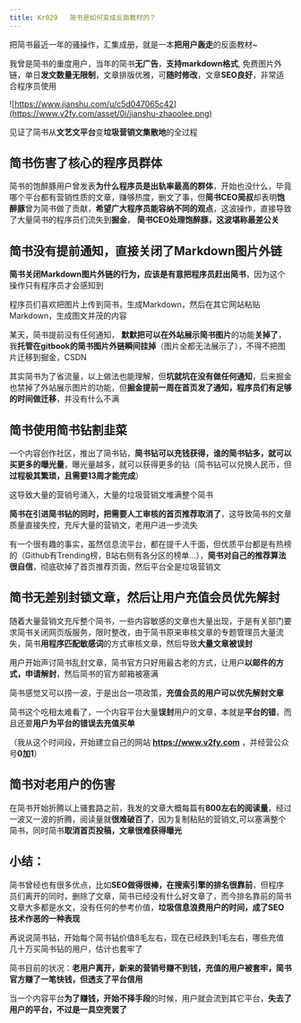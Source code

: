 ```yaml
---
title: Kr029   简书是如何变成反面教材的？
---
```


把简书最近一年的骚操作，汇集成册，就是一本**把用户轰走**的反面教材~


我曾是简书的重度用户，当年的简书**无广告**，**支持markdown格式**,  免费图片外链，单日**发文数量无限制**，文章排版优雅，可**随时修改**，文章**SEO良好**，非常适合程序员使用

![https://www.jianshu.com/u/c5d047065c42](https://www.v2fy.com/asset/0i/jianshu-zhaoolee.png)


见证了简书从**文艺文平台**变**垃圾营销文集散地**的全过程


## 简书伤害了核心的程序员群体

简书的饱醉豚用户曾发表**为什么程序员是出轨率最高的群体**，开始也没什么，毕竟哪个平台都有营销性质的文章，赚够热度，删文了事，但**简书CEO简叔**却表明**饱醉豚**曾为简书做了贡献，**希望广大程序员能容纳不同的观点**，这波操作，直接导致了大量简书的程序员们流失到**掘金**， **简书CEO处理饱醉豚，这波堪称最差公关**

## 简书没有提前通知，直接关闭了Markdown图片外链

**简书关闭Markdown图片外链的行为，应该是有意把程序员赶出简书**，因为这个操作只有程序员才会感知到

程序员们喜欢把图片上传到简书，生成Markdown，然后在其它网站粘贴Markdown，生成图文并茂的内容

某天，简书提前没有任何通知， **默默把可以在外站展示简书图片**的功能**关掉了**，我**托管在gitbook的简书图片外链瞬间挂掉**（图片全都无法展示了），不得不把图片迁移到掘金，CSDN

其实简书为了省流量，以上做法也能理解，但**坑就坑在没有做任何通知**，后来掘金也禁掉了外站展示图片的功能，但**掘金提前一周在首页发了通知，程序员们有足够的时间做迁移**，并没有什么不满



## 简书使用简书钻割韭菜

一个内容创作社区，推出了简书钻，**简书钻可以充钱获得，谁的简书钻多，就可以买更多的曝光量**，曝光量越多，就可以获得更多的钻（简书钻可以兑换人民币，但**过程极其繁琐，且需要13周才能完成**）

这导致大量的营销号涌入，大量的垃圾营销文堆满整个简书

**简书在引进简书钻的同时，把需要人工审核的首页推荐取消了**，这导致简书的文章质量直接失控，充斥大量的营销文，老用户进一步流失

有一个很有趣的事实，虽然信息流平台，都在提千人千面，但优质平台都是有热榜的（Github有Trending榜，B站右侧有各分区的榜单...），**简书对自己的推荐算法很自信**，彻底砍掉了首页推荐页面，然后平台全是垃圾营销文



## 简书无差别封锁文章，然后让用户充值会员优先解封


随着大量营销文充斥整个简书，一些内容敏感的文章也大量出现，于是有关部门要求简书关闭网页版服务，限时整改，由于简书原来审核文章的专题管理员大量流失，简书**用程序匹配敏感词**的方式审核文章，然后导致**大量文章被误封**

用户开始声讨简书乱封文章，简书官方只好用最古老的方式，让用户**以邮件的方式，申请解封**，然后简书的官方邮箱被塞满

简书感觉又可以捞一波，于是出台一项政策，**充值会员的用户可以优先解封文章**

简书这个吃相太难看了，一个内容平台大量**误封**用户的文章，本就是**平台的错**，而且还要**用户为平台的错误去充值买单**

（我从这个时间段，开始建立自己的网站 **https://www.v2fy.com** ，并经营公众号**0加1**）


## 简书对老用户的伤害

在简书开始折腾以上骚套路之前，我发的文章大概每篇有**800左右的阅读量**，经过一波又一波的折腾，阅读量就**很难破百了**，因为复制粘贴的营销文,可以塞满整个简书，同时简书**取消首页投稿，文章很难获得曝光**



## 小结：

简书曾经也有很多优点，比如**SEO做得很棒，在搜索引擎的排名很靠前**，但程序员们离开的同时，删除了文章，简书已经没有什么好文章了，而今排名靠前的简书文章大多都是水文，没有任何的参考价值，**垃圾信息浪费用户的时间，成了SEO技术作恶的一种表现**

再说说简书钻，开始每个简书钻价值8毛左右，现在已经跌到1毛左右，哪些充值几十万买简书钻的用户，估计也套牢了

简书目前的状况：**老用户离开，新来的营销号赚不到钱，充值的用户被套牢，简书官方赚了一笔快钱，但透支了平台信用**

当一个内容平台**为了赚钱，开始不择手段**的时候，用户就会流到其它平台，**失去了用户的平台，不过是一具空壳罢了**





